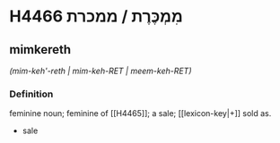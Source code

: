# H4466 מִמְכֶּרֶת / ממכרת

## mimkereth

_(mim-keh'-reth | mim-keh-RET | meem-keh-RET)_

### Definition

feminine noun; feminine of [[H4465]]; a sale; [[lexicon-key|+]] sold as.

- sale
